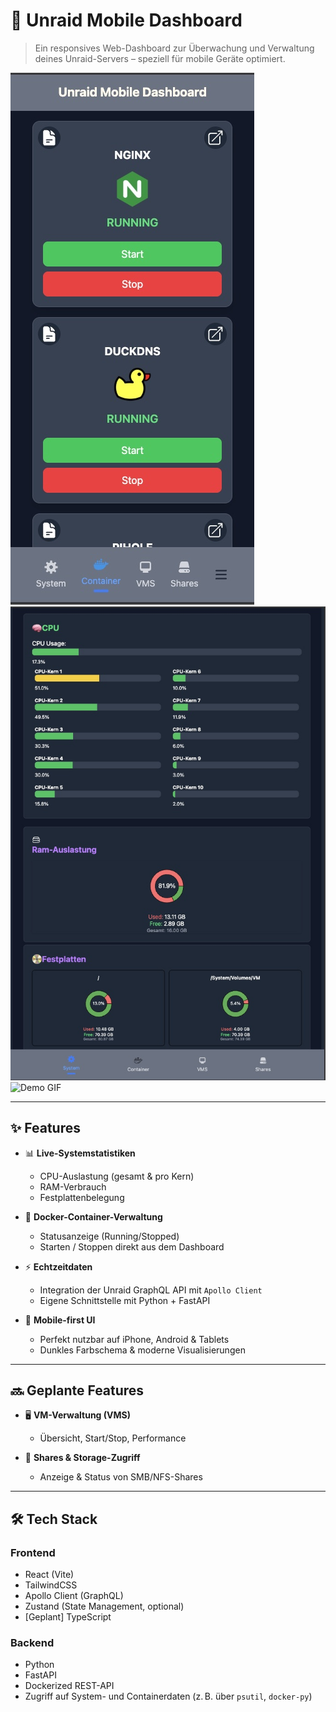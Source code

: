 # 📱 Unraid Mobile Dashboard

> Ein responsives Web-Dashboard zur Überwachung und Verwaltung deines Unraid-Servers – speziell für mobile Geräte optimiert.

![Screenshot - Container Ansicht](./screenshots/Container.jpeg)
![Screenshot - Systemstatistiken](./screenshots/System.jpeg)
![Demo GIF](./screenshots/video.gif) <!-- ← Hier ist dein GIF, z.B. ein animierter Ablauf -->

---

## ✨ Features

- 📊 **Live-Systemstatistiken**
  - CPU-Auslastung (gesamt & pro Kern)
  - RAM-Verbrauch
  - Festplattenbelegung

- 🐳 **Docker-Container-Verwaltung**
  - Statusanzeige (Running/Stopped)
  - Starten / Stoppen direkt aus dem Dashboard

- ⚡ **Echtzeitdaten**
  - Integration der Unraid GraphQL API mit `Apollo Client`
  - Eigene Schnittstelle mit Python + FastAPI

- 📱 **Mobile-first UI**
  - Perfekt nutzbar auf iPhone, Android & Tablets
  - Dunkles Farbschema & moderne Visualisierungen

---

## 🔜 Geplante Features

- 🖥️ **VM-Verwaltung (VMS)**
  - Übersicht, Start/Stop, Performance

- 📁 **Shares & Storage-Zugriff**
  - Anzeige & Status von SMB/NFS-Shares

---

## 🛠️ Tech Stack

### Frontend
- React (Vite)
- TailwindCSS
- Apollo Client (GraphQL)
- Zustand (State Management, optional)
- [Geplant] TypeScript

### Backend
- Python
- FastAPI
- Dockerized REST-API
- Zugriff auf System- und Containerdaten (z. B. über `psutil`, `docker-py`)

